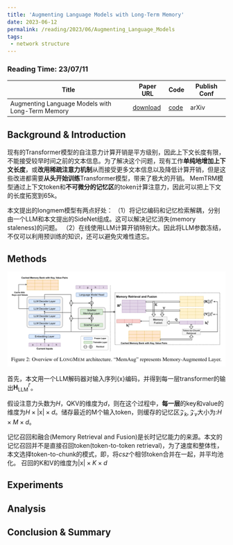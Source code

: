 ```yaml
---
title: 'Augmenting Language Models with Long-Term Memory'
date: 2023-06-12
permalink: /reading/2023/06/Augmenting_Language_Models
tags:
 - network structure
---
```


### Reading Time: 23/07/11


| Title | Paper URL | Code | Publish Conf |
|---|---|---|---|
| Augmenting Language Models with Long-Term Memory | [download](https://arxiv.org/abs/2306.07174) | [code](https://github.com/Victorwz/LongMem) | arXiv | 


## Background & Introduction

现有的Transformer模型的自注意力计算开销是平方级别，因此上下文长度有限，不能接受较早时间之前的文本信息。为了解决这个问题，现有工作**单纯地增加上下文长度**，或**改用稀疏注意力机制**从而接受更多文本信息以及降低计算开销，但是这些改进都需要**从头开始训练**Transformer模型，带来了极大的开销。
MemTRM模型通过上下文token和**不可微分的记忆区**的token计算注意力，因此可以把上下文的长度拓宽到65k。

本文提出的longmem模型有两点好处：
（1）将记忆编码和记忆检索解耦，分别由一个LLM和本文提出的SideNet组成。这可以解决记忆消失(memory staleness)的问题。
（2）在线使用LLM计算开销特别大。因此将LLM参数冻结，不仅可以利用预训练的知识，还可以避免灾难性遗忘。

## Methods

![](assets/16892169849808.jpg)


首先，本文用一个LLM解码器对输入序列$\{\text{x}\}$编码，并得到每一层transformer的输出$\mathbf{H}^{l'}_{\text{LLM}}$。

假设注意力头数为$H$，QKV的维度为$d$，则在这个过程中，**每一层**的key和value的维度为$H \times \left| \text{x} \right| \times d$。储存最近的M个输入token，则缓存的记忆区$\mathcal{Z}_k, \mathcal{Z}_v$大小为:$H \times M \times d$。

记忆召回和融合(Memory Retrieval and Fusion)是长时记忆能力的来源。本文的记忆召回并不是直接召回token(token-to-token retrieval)，为了速度和整体性，本文选择token-to-chunk的模式，即，将$csz$个相邻token合并在一起，并平均池化。
召回的K和V的维度为$\left| \text{x} \right| \times K \times d$



## Experiments


## Analysis

## Conclusion & Summary

